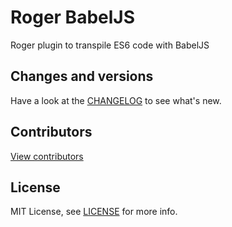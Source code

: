 # Roger BabelJS

Roger plugin to transpile ES6 code with BabelJS

## Changes and versions

Have a look at the [CHANGELOG](CHANGELOG.md) to see what's new.

## Contributors

[View contributors](https://github.com/digitpaint/roger_babeljs/graphs/contributors)

## License

MIT License, see [LICENSE](LICENSE) for more info.